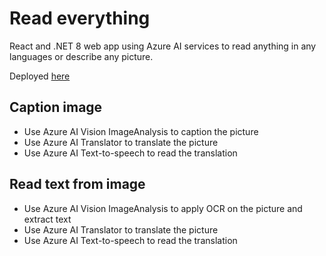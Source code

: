# Read everything
React and .NET 8 web app using Azure AI services to read anything in any languages or describe any picture.

Deployed [here](https://salmon-hill-0c8dea503.5.azurestaticapps.net/)

## Caption image
- Use Azure AI Vision ImageAnalysis to caption the picture
- Use Azure AI Translator to translate the picture
- Use Azure AI Text-to-speech to read the translation


## Read text from image
- Use Azure AI Vision ImageAnalysis to apply OCR on the picture and extract text
- Use Azure AI Translator to translate the picture
- Use Azure AI Text-to-speech to read the translation
